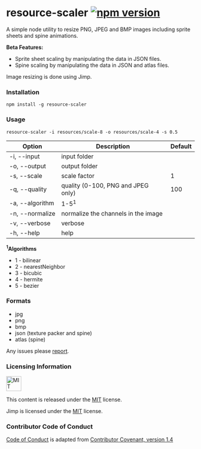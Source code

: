 # resource-scaler [![npm version](https://badge.fury.io/js/resource-scaler.svg)](https://badge.fury.io/js/resource-scaler)
A simple node utility to resize PNG, JPEG and BMP images including sprite sheets and spine animations.

**Beta Features:**

- Sprite sheet scaling by manipulating the data in JSON files.
- Spine scaling by manipulating the data in JSON and atlas files.

Image resizing is done using Jimp.

### Installation

`npm install -g resource-scaler`

### Usage

`resource-scaler -i resources/scale-8 -o resources/scale-4 -s 0.5`

| Option          | Description                         | Default  |
|-----------------|-------------------------------------|----------|
| -i, --input     | input folder                        |          |
| -o, --output    | output folder                       |          |
| -s, --scale     | scale factor                        |     1    |
| -q, --quality   | quality (0-100, PNG and JPEG only)  |    100   |
| -a, --algorithm | 1-5<sup>1</sup>                     |          |
| -n, --normalize | normalize the channels in the image |          |
| -v, --verbose   | verbose                             |          |
| -h, --help      | help                                |          |

**<sup>1</sup>Algorithms**

- 1 - bilinear
- 2 - nearestNeighbor
- 3 - bicubic
- 4 - hermite
- 5 - bezier

### Formats

- jpg
- png
- bmp
- json (texture packer and spine)
- atlas (spine)

Any issues please [report](https://github.com/adireddy/resource-scaler/issues/new).

### Licensing Information

<a rel="license" href="http://opensource.org/licenses/MIT">
<img alt="MIT license" height="40" src="http://upload.wikimedia.org/wikipedia/commons/c/c3/License_icon-mit.svg" /></a>

This content is released under the [MIT](http://opensource.org/licenses/MIT) license.

Jimp is licensed under the [MIT](http://opensource.org/licenses/MIT) license.

### Contributor Code of Conduct

[Code of Conduct](https://github.com/CoralineAda/contributor_covenant) is adapted from [Contributor Covenant, version 1.4](http://contributor-covenant.org/version/1/4/)
